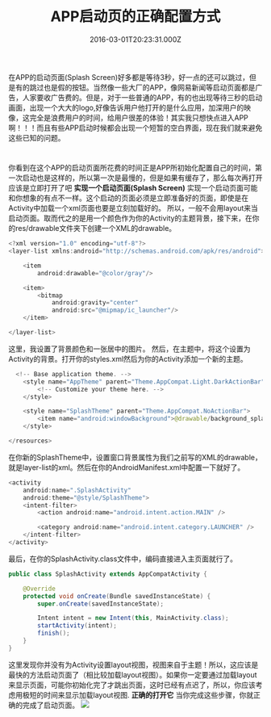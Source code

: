 ﻿---
title: APP启动页的正确配置方式
date: 2016-03-01T20:23:31.000Z
categories: Android
tags:
  - 冷热启动
  - app
---

在APP的启动页面(Splash Screen)好多都是等待3秒，好一点的还可以跳过，但是有的跳过也是假的按钮。当然像一些大厂的APP，像网易新闻等启动页面都是广告，人家要收广告费的。但是，对于一些普通的APP，有的也出现等待三秒的启动画面，出现一个大大的logo,好像告诉用户他打开的是什么应用，加深用户的映像，这完全是浪费用户的时间，给用户很差的体验！其实我只想快点进入APP啊！！！而且有些APP启动时候都会出现一个短暂的空白界面，现在我们就来避免这些已知的问题。 

# <!-- more -->

你看到在这个APP的启动页面所花费的时间正是APP所初始化配置自己的时间，第一次启动也是这样的，所以第一次是最慢的，但是如果有缓存了，那么每次再打开应该是立即打开了吧 **实现一个启动页面(Splash Screen)** 实现一个启动页面可能和你想象的有点不一样。这个启动的页面必须是立即准备好的页面，即使是在Activity中加载一个xml页面也要是立刻加载好的。 所以，一般不会用layout来当启动页面。取而代之的是用一个颜色作为你的Activity的主题背景，接下来，在你的res/drawable文件夹下创建一个XML的drawable。

```java
<?xml version="1.0" encoding="utf-8"?>
<layer-list xmlns:android="http://schemas.android.com/apk/res/android">

    <item
        android:drawable="@color/gray"/>

    <item>
        <bitmap
            android:gravity="center"
            android:src="@mipmap/ic_launcher"/>
    </item>

</layer-list>
```

这里，我设置了背景颜色和一张居中的图片。 然后，在主题中，将这个设置为Activity的背景。打开你的styles.xml然后为你的Activity添加一个新的主题。

```java
  <!-- Base application theme. -->
    <style name="AppTheme" parent="Theme.AppCompat.Light.DarkActionBar">
        <!-- Customize your theme here. -->
    </style>

    <style name="SplashTheme" parent="Theme.AppCompat.NoActionBar">
        <item name="android:windowBackground">@drawable/background_splash</item>
    </style>

</resources>
```

在你新的SplashTheme中，设置窗口背景属性为我们之前写的XML的drawable，就是layer-list的xml。然后在你的AndroidManifest.xml中配置一下就好了。

```java
<activity
    android:name=".SplashActivity"
    android:theme="@style/SplashTheme">
    <intent-filter>
        <action android:name="android.intent.action.MAIN" />

        <category android:name="android.intent.category.LAUNCHER" />
    </intent-filter>
</activity>
```

最后，在你的SplashActivity.class文件中，编码直接进入主页面就行了。

```java
public class SplashActivity extends AppCompatActivity {

    @Override
    protected void onCreate(Bundle savedInstanceState) {
        super.onCreate(savedInstanceState);

        Intent intent = new Intent(this, MainActivity.class);
        startActivity(intent);
        finish();
    }
}
```

这里发现你并没有为Activity设置layout视图，视图来自于主题！所以，这应该是最快的方法启动页面了（相比较加载layout视图）。如果你一定要通过加载layout来显示页面，可能你初始化完了才跳出页面，这时已经有点迟了，所以，你应该考虑用极短的时间来显示加载layout视图. **正确的打开它** 当你完成这些步骤，你就正确的完成了启动页面。 ![](https://ws1.sinaimg.cn/large/9f814a87gy1g0tgiplhl5g20ao0hsn1s.jpg)
